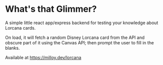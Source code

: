 # What's that Glimmer?

A simple little react app/express backend for testing your knowledge about Lorcana cards.

On load, it will fetch a random Disney Lorcana card from the API and obscure part of it using the Canvas API; then prompt the user to fill in the blanks.

Available at https://milloy.dev/lorcana